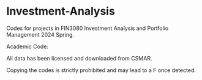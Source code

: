 # Investment-Analysis

Codes for projects in FIN3080 Investment Analysis and Portfolio Management 2024 Spring.

Academic Code:

All data has been licensed and downloaded from CSMAR.

Copying the codes is strictly prohibited and may lead to a F once detected.
